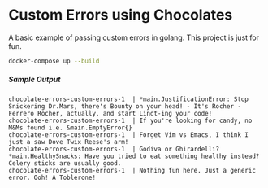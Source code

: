 # Custom Errors using Chocolates

A basic example of passing custom errors in golang. This project is just for fun.

```sh
docker-compose up --build

```

##### Sample Output

```docker
chocolate-errors-custom-errors-1  | *main.JustificationError: Stop Snickering Dr.Mars, there's Bounty on your head! - It's Rocher - Ferrero Rocher, actually, and start Lindt-ing your code!
chocolate-errors-custom-errors-1  | If you're looking for candy, no M&Ms found i.e. &main.EmptyError{}
chocolate-errors-custom-errors-1  | Forget Vim vs Emacs, I think I just a saw Dove Twix Reese's arm!
chocolate-errors-custom-errors-1  | Godiva or Ghirardelli? *main.HealthySnacks: Have you tried to eat something healthy instead? Celery sticks are usually good.
chocolate-errors-custom-errors-1  | Nothing fun here. Just a generic error. Ooh! A Toblerone!
```
